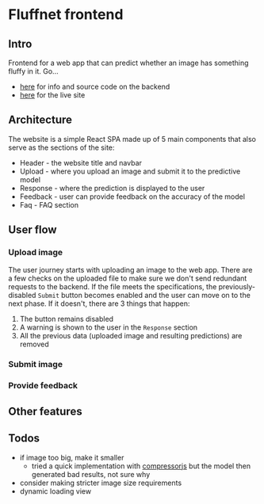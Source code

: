 # Fluffnet frontend

## Intro

Frontend for a web app that can predict whether an image has something fluffy in it. Go...

- [here](https://github.com/mihailthebuilder/fluffnet) for info and source code on the backend
- [here](https://mihailthebuilder.github.io/fluffnet-front) for the live site

## Architecture

The website is a simple React SPA made up of 5 main components that also serve as the sections of the site:

- Header - the website title and navbar
- Upload - where you upload an image and submit it to the predictive model
- Response - where the prediction is displayed to the user
- Feedback - user can provide feedback on the accuracy of the model
- Faq - FAQ section

## User flow

### Upload image

The user journey starts with uploading an image to the web app. There are a few checks on the uploaded file to make sure we don't send redundant requests to the backend. If the file meets the specifications, the previously-disabled `Submit` button becomes enabled and the user can move on to the next phase. If it doesn't, there are 3 things that happen:

1. The button remains disabled
2. A warning is shown to the user in the `Response` section
3. All the previous data (uploaded image and resulting predictions) are removed

### Submit image

### Provide feedback

## Other features

## Todos

- if image too big, make it smaller
  - tried a quick implementation with [compressorjs](https://github.com/fengyuanchen/compressorjs/) but the model then generated bad results, not sure why
- consider making stricter image size requirements
- dynamic loading view
